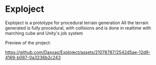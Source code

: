 # Exploject

Exploject is a prototype for procedural terrain generation
All the terrain generated is fully procedural, with collisions and is done in realtime with marching cube and Unity's job system

Preview of the project:


https://github.com/Daxxas/Exploject/assets/21078787/2542d5ae-12d9-4169-b087-0a3236b2c243

